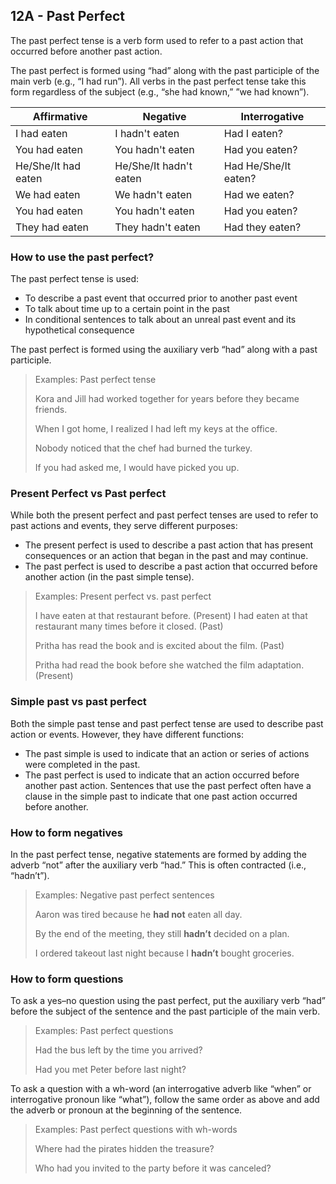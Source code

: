 ## 12A - Past Perfect

The past perfect tense is a verb form used to refer to a past action that occurred before another past action.

The past perfect is formed using “had” along with the past participle of the main verb (e.g., “I had run”). All verbs in the past perfect tense take this form regardless of the subject (e.g., “she had known,” ”we had known”).

| Affirmative         | Negative               | Interrogative        |
|---------------------|------------------------|----------------------|
| I had eaten         | I hadn't eaten         | Had I eaten?         |
| You had eaten       | You hadn't eaten       | Had you eaten?       |
| He/She/It had eaten | He/She/It hadn't eaten | Had He/She/It eaten? |
| We had eaten        | We hadn't eaten        | Had we eaten?        |
| You had eaten       | You hadn't eaten       | Had you eaten?       |
| They had eaten      | They hadn't eaten      | Had they eaten?      |

### How to use the past perfect?

The past perfect tense is used:

* To describe a past event that occurred prior to another past event
* To talk about time up to a certain point in the past
* In conditional sentences to talk about an unreal past event and its hypothetical consequence

The past perfect is formed using the auxiliary verb “had” along with a past participle.

>Examples: Past perfect tense 
>
>Kora and Jill had worked together for years before they became friends.
>
>When I got home, I realized I had left my keys at the office.
>
>Nobody noticed that the chef had burned the turkey.
>
>If you had asked me, I would have picked you up.

### Present Perfect vs Past perfect

While both the present perfect and past perfect tenses are used to refer to past actions and events, they serve different purposes:

* The present perfect is used to describe a past action that has present consequences or an action that began in the past and may continue.
* The past perfect is used to describe a past action that occurred before another action (in the past simple tense).

>Examples: Present perfect vs. past perfect
>
>I have eaten at that restaurant before. (Present)
>I had eaten at that restaurant many times before it closed. (Past)
>
>Pritha has read the book and is excited about the film. (Past)
>
>Pritha had read the book before she watched the film adaptation. (Present)

### Simple past vs past perfect

Both the simple past tense and past perfect tense are used to describe past action or events. However, they have different functions:

* The past simple is used to indicate that an action or series of actions were completed in the past.
* The past perfect is used to indicate that an action occurred before another past action. Sentences that use the past perfect often have a clause in the simple past to indicate that one past action occurred before another.

### How to form negatives

In the past perfect tense, negative statements are formed by adding the adverb “not” after the auxiliary verb “had.” This is often contracted (i.e., “hadn’t”).

>Examples: Negative past perfect sentences 
>
>Aaron was tired because he **had not** eaten all day. 
>
>By the end of the meeting, they still **hadn’t** decided on a plan.
>
>I ordered takeout last night because I **hadn’t** bought groceries.

### How to form questions

To ask a yes–no question using the past perfect, put the auxiliary verb “had” before the subject of the sentence and the past participle of the main verb.

>Examples: Past perfect questions
>
>Had the bus left by the time you arrived?
>
>Had you met Peter before last night?

To ask a question with a wh-word (an interrogative adverb like “when” or interrogative pronoun like “what”), follow the same order as above and add the adverb or pronoun at the beginning of the sentence.

>Examples: Past perfect questions with wh-words
>
>Where had the pirates hidden the treasure?
>
>Who had you invited to the party before it was canceled?